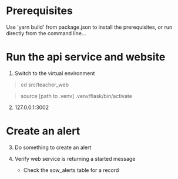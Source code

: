 # Prerequisites

Use 'yarn build' from package.json to install the prerequisites, or run directly from the command line...

# Run the api service and website

1. Switch to the virtual environment

> cd src/teacher_web

> source [path to .venv] .venv/flask/bin/activate

2. 127.0.0.1:3002

# Create an alert

3. Do something to create an alert

4. Verify web service is returning a started message
    - Check the sow_alerts table for a record
